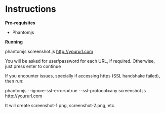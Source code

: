 # Instructions

__Pre-requisites__

- Phantomjs

__Running__

phantomjs screenshot.js http://yoururl.com

You will be asked for user/password for each URL, if required. Otherwise, just press enter to continue

If you encounter issues, specially if accessing https (SSL handshake failed), then run:

phantomjs --ignore-ssl-errors=true --ssl-protocol=any screenshot.js http://yoururl.com

It will create screenshot-1.png, screenshot-2.png, etc.